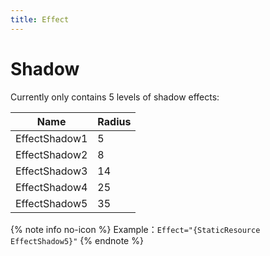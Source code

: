 ```yaml
---
title: Effect
---
```


# Shadow
Currently only contains 5 levels of shadow effects:

| Name | Radius |
|-|-|
| EffectShadow1 | 5 |
| EffectShadow2 | 8 |
| EffectShadow3 | 14 |
| EffectShadow4 | 25 |
| EffectShadow5 | 35 |

{% note info no-icon %}
Example：`Effect="{StaticResource EffectShadow5}"`
{% endnote %}